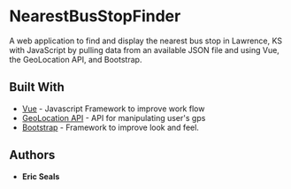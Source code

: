 # NearestBusStopFinder

A web application to find and display the nearest bus stop in Lawrence, KS with JavaScript by pulling data from an
available JSON file and using Vue, the GeoLocation API, and Bootstrap.

## Built With

* [Vue](https://vuejs.org/) - Javascript Framework to improve work flow
* [GeoLocation API](https://developer.mozilla.org/en-US/docs/Web/API/Geolocation_API) - API for manipulating user's gps
* [Bootstrap](https://getbootstrap.com/docs/3.4/javascript/) - Framework to improve look and feel.

## Authors

* **Eric Seals**
